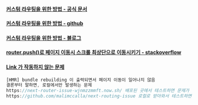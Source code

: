 ####  [커스텀 라우팅을 위한 방법 - 공식 문서](https://nextjs.org/docs/#custom-app)
####  [커스텀 라우팅을 위한 방법 - github](https://github.com/zeit/next.js/#with-link)
####  [커스텀 라우팅을 위한 방법 - 블로그](http://webframeworks.kr/tutorials/nextjs/nextjs-004/)
####  [router.push()로 페이지 이동시 스크롤 최상단으로 이동시키기 - stackoverflow](https://github.com/zeit/next.js/issues/3249)
#### [Link 가 작동하지 않는 문제](https://github.com/zeit/next.js/issues/5598)
```javascript
[HMR] bundle rebuilding 이 출력되면서 페이지 이동이 일어나지 않음
결론부터 말하면, 로컬에서만 발생하는 문제
https://next-router-issue-wjnmzzmmft.now.sh/ 배포된 곳에서 테스트하면 문제가 생기지 않지만
https://github.com/malimccalla/next-routing-issue 로컬로 받아와서 테스트하면 1~2분 뒤 문제가 발생함
```